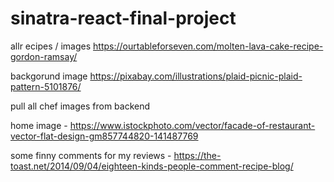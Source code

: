 # sinatra-react-final-project


allr ecipes / images https://ourtableforseven.com/molten-lava-cake-recipe-gordon-ramsay/

backgorund image https://pixabay.com/illustrations/plaid-picnic-plaid-pattern-5101876/

pull all chef images from backend

home image - https://www.istockphoto.com/vector/facade-of-restaurant-vector-flat-design-gm857744820-141487769

some finny comments for my reviews - https://the-toast.net/2014/09/04/eighteen-kinds-people-comment-recipe-blog/